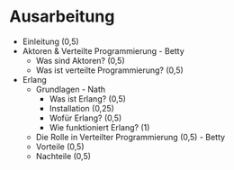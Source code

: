 # Ausarbeitung

- Einleitung (0,5)
- Aktoren & Verteilte Programmierung  - Betty
    - Was sind Aktoren? (0,5)
    - Was ist verteilte Programmierung? (0,5)
- Erlang
    - Grundlagen - Nath 
        - Was ist Erlang? (0,5)
        - Installation (0,25)
        - Wofür Erlang? (0,5)
        - Wie funktioniert Erlang? (1)
    - Die Rolle in Verteilter Programmierung (0,5) - Betty
    - Vorteile (0,5)
    - Nachteile (0,5)
